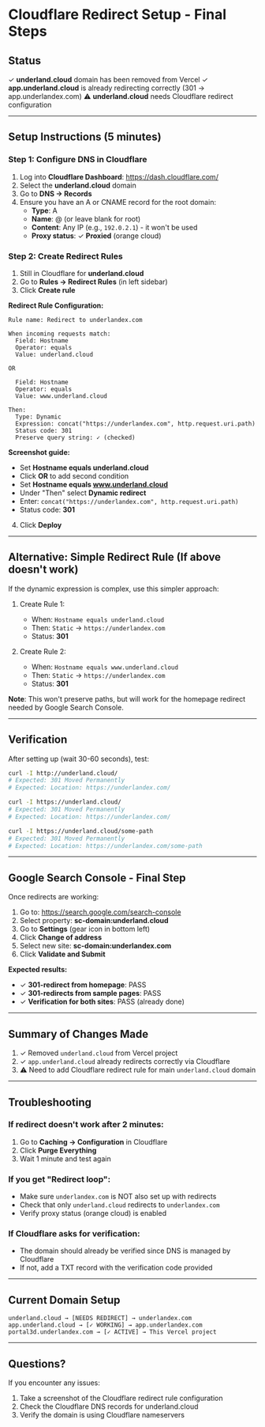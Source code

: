 # Cloudflare Redirect Setup - Final Steps

## Status
✓ **underland.cloud** domain has been removed from Vercel
✓ **app.underland.cloud** is already redirecting correctly (301 → app.underlandex.com)
⚠️ **underland.cloud** needs Cloudflare redirect configuration

---

## Setup Instructions (5 minutes)

### Step 1: Configure DNS in Cloudflare

1. Log into **Cloudflare Dashboard**: https://dash.cloudflare.com/
2. Select the **underland.cloud** domain
3. Go to **DNS → Records**
4. Ensure you have an A or CNAME record for the root domain:
   - **Type**: A
   - **Name**: @ (or leave blank for root)
   - **Content**: Any IP (e.g., `192.0.2.1`) - it won't be used
   - **Proxy status**: ✓ **Proxied** (orange cloud)

### Step 2: Create Redirect Rules

1. Still in Cloudflare for **underland.cloud**
2. Go to **Rules → Redirect Rules** (in left sidebar)
3. Click **Create rule**

**Redirect Rule Configuration:**

```
Rule name: Redirect to underlandex.com

When incoming requests match:
  Field: Hostname
  Operator: equals
  Value: underland.cloud

OR

  Field: Hostname
  Operator: equals
  Value: www.underland.cloud

Then:
  Type: Dynamic
  Expression: concat("https://underlandex.com", http.request.uri.path)
  Status code: 301
  Preserve query string: ✓ (checked)
```

**Screenshot guide:**
- Set **Hostname equals underland.cloud**
- Click **OR** to add second condition
- Set **Hostname equals www.underland.cloud**
- Under "Then" select **Dynamic redirect**
- Enter: `concat("https://underlandex.com", http.request.uri.path)`
- Status code: **301**

4. Click **Deploy**

---

## Alternative: Simple Redirect Rule (If above doesn't work)

If the dynamic expression is complex, use this simpler approach:

1. Create Rule 1:
   - When: `Hostname equals underland.cloud`
   - Then: `Static` → `https://underlandex.com`
   - Status: **301**

2. Create Rule 2:
   - When: `Hostname equals www.underland.cloud`
   - Then: `Static` → `https://underlandex.com`
   - Status: **301**

**Note**: This won't preserve paths, but will work for the homepage redirect needed by Google Search Console.

---

## Verification

After setting up (wait 30-60 seconds), test:

```bash
curl -I http://underland.cloud/
# Expected: 301 Moved Permanently
# Expected: Location: https://underlandex.com/

curl -I https://underland.cloud/
# Expected: 301 Moved Permanently
# Expected: Location: https://underlandex.com/

curl -I https://underland.cloud/some-path
# Expected: 301 Moved Permanently
# Expected: Location: https://underlandex.com/some-path
```

---

## Google Search Console - Final Step

Once redirects are working:

1. Go to: https://search.google.com/search-console
2. Select property: **sc-domain:underland.cloud**
3. Go to **Settings** (gear icon in bottom left)
4. Click **Change of address**
5. Select new site: **sc-domain:underlandex.com**
6. Click **Validate and Submit**

**Expected results:**
- ✓ **301-redirect from homepage**: PASS
- ✓ **301-redirects from sample pages**: PASS
- ✓ **Verification for both sites**: PASS (already done)

---

## Summary of Changes Made

1. ✓ Removed `underland.cloud` from Vercel project
2. ✓ `app.underland.cloud` already redirects correctly via Cloudflare
3. ⚠️ Need to add Cloudflare redirect rule for main `underland.cloud` domain

---

## Troubleshooting

### If redirect doesn't work after 2 minutes:
1. Go to **Caching → Configuration** in Cloudflare
2. Click **Purge Everything**
3. Wait 1 minute and test again

### If you get "Redirect loop":
- Make sure `underlandex.com` is NOT also set up with redirects
- Check that only `underland.cloud` redirects to `underlandex.com`
- Verify proxy status (orange cloud) is enabled

### If Cloudflare asks for verification:
- The domain should already be verified since DNS is managed by Cloudflare
- If not, add a TXT record with the verification code provided

---

## Current Domain Setup

```
underland.cloud → [NEEDS REDIRECT] → underlandex.com
app.underland.cloud → [✓ WORKING] → app.underlandex.com
portal3d.underlandex.com → [✓ ACTIVE] → This Vercel project
```

---

## Questions?

If you encounter any issues:
1. Take a screenshot of the Cloudflare redirect rule configuration
2. Check the Cloudflare DNS records for underland.cloud
3. Verify the domain is using Cloudflare nameservers
